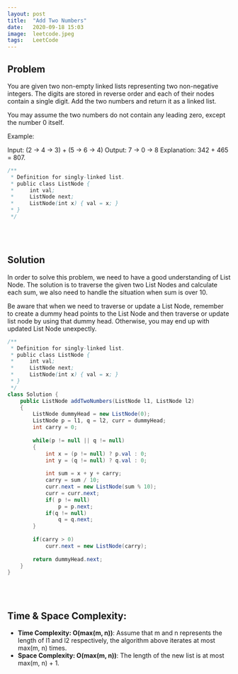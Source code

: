 ```yaml
---
layout: post
title:  "Add Two Numbers"
date:   2020-09-18 15:03
image:  leetcode.jpeg
tags:   LeetCode
---
```


## Problem

You are given two non-empty linked lists representing two non-negative integers. The digits are stored in reverse order and each of their nodes contain a single digit. Add the two numbers and return it as a linked list.

You may assume the two numbers do not contain any leading zero, except the number 0 itself.

Example:

Input: (2 -> 4 -> 3) + (5 -> 6 -> 4)
Output: 7 -> 0 -> 8
Explanation: 342 + 465 = 807.

```java
/**
 * Definition for singly-linked list.
 * public class ListNode {
 *     int val;
 *     ListNode next;
 *     ListNode(int x) { val = x; }
 * }
 */
```
<!-- Line breaks -->
<br />
<br />

## Solution

In order to solve this problem, we need to have a good understanding of List Node. The solution is to traverse the given two List Nodes and calculate each sum, we also need to handle the situation when sum is over 10. 

Be aware that when we need to traverse or update a List Node, remember to create a dummy head points to the List Node and then traverse or update list node by using that dummy head. Otherwise, you may end up with updated List Node unexpectly. 

```java
/**
 * Definition for singly-linked list.
 * public class ListNode {
 *     int val;
 *     ListNode next;
 *     ListNode(int x) { val = x; }
 * }
 */
class Solution {
    public ListNode addTwoNumbers(ListNode l1, ListNode l2) 
    {
        ListNode dummyHead = new ListNode(0);
        ListNode p = l1, q = l2, curr = dummyHead;
        int carry = 0;
        
        while(p != null || q != null)
        {
            int x = (p != null) ? p.val : 0;
            int y = (q != null) ? q.val : 0;
            
            int sum = x + y + carry;
            carry = sum / 10;
            curr.next = new ListNode(sum % 10);
            curr = curr.next;
            if( p != null)
                p = p.next;
            if(q != null)
                q = q.next;
        }
        
        if(carry > 0)
            curr.next = new ListNode(carry);
        
        return dummyHead.next;
    }
}
```

<!-- Line breaks -->
<br />
<br />

## Time & Space Complexity:

* **Time Complexity: O(max(m, n))**: Assume that m and n represents the length of l1 and l2 respectively, the algorithm above iterates at most max(m, n) times.
* **Space Complexity: O(max(m, n))**: The length of the new list is at most max(m, n) + 1.
